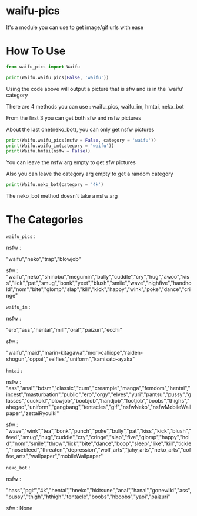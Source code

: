 # waifu-pics

It's a module you can use to get image/gif urls with ease

# How To Use

```py
from waifu_pics import Waifu

print(Waifu.waifu_pics(False, 'waifu'))
```

Using the code above will output a picture that is sfw and is in the 'waifu' category

There are 4 methods you can use : waifu_pics, waifu_im, hmtai, neko_bot

From the first 3 you can get both sfw and nsfw pictures

About the last one(neko_bot), you can only get nsfw pictures

```py
print(Waifu.waifu_pics(nsfw = False, category = 'waifu'))
print(Waifu.waifu_im(category = 'waifu'))
print(Waifu.hmtai(nsfw = False))
```
You can leave the nsfw arg empty to get sfw pictures

Also you can leave the category arg empty to get a random category

```py
print(Waifu.neko_bot(category = '4k')
```

The neko_bot method doesn't take a nsfw arg

# The Categories

`waifu_pics` :

nsfw : 

"waifu","neko","trap","blowjob"

sfw : "waifu","neko","shinobu","megumin","bully","cuddle","cry","hug","awoo","kiss","lick","pat","smug","bonk","yeet","blush","smile","wave","highfive","handhold","nom","bite","glomp","slap","kill","kick","happy","wink","poke","dance","cringe"


`waifu_im` :

nsfw : 

"ero","ass","hentai","milf","oral","paizuri","ecchi"

sfw :

"waifu","maid","marin-kitagawa","mori-calliope","raiden-shogun","oppai","selfies","uniform","kamisato-ayaka"


`hmtai` :

nsfw : "ass","anal","bdsm","classic","cum","creampie","manga","femdom","hentai","incest","masturbation","public","ero","orgy","elves","yuri","pantsu","pussy","glasses","cuckold","blowjob","boobjob","handjob","footjob","boobs","thighs","ahegao","uniform","gangbang","tentacles","gif","nsfwNeko","nsfwMobileWallpaper","zettaiRyouiki"

sfw : "wave","wink","tea","bonk","punch","poke","bully","pat","kiss","kick","blush","feed","smug","hug","cuddle","cry","cringe","slap","five","glomp","happy","hold","nom","smile","throw","lick","bite","dance","boop","sleep","like","kill","tickle","nosebleed","threaten","depression","wolf_arts","jahy_arts","neko_arts","coffee_arts","wallpaper","mobileWallpaper"


`neko_bot` :

nsfw : 

"hass","pgif","4k","hentai","hneko","hkitsune","anal","hanal","gonewild","ass","pussy","thigh","hthigh","tentacle","boobs","hboobs","yaoi","paizuri"

sfw : None


